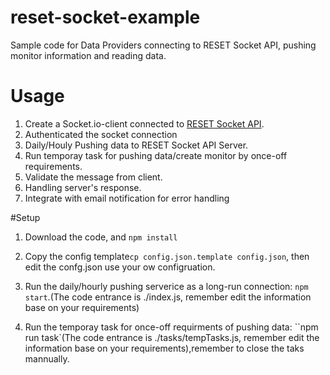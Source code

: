 # reset-socket-example
Sample code for Data Providers connecting to RESET Socket API,  pushing monitor information and reading data.


# Usage

1. Create a Socket.io-client connected to [RESET Socket API](https://doc.reset.build/providers/v2).
2. Authenticated the socket connection
3. Daily/Houly Pushing data to RESET Socket API Server.
4. Run temporay task for pushing data/create monitor by once-off requirements.
5. Validate the message from client.
6. Handling server's response.
7. Integrate with email notification for error handling

#Setup

1. Download the code, and ``npm install``

2. Copy the config template``cp config.json.template config.json``, then edit the confg.json use your ow configruation.

3. Run the daily/hourly pushing serverice as a long-run connection: ``npm start``.(The code entrance is ./index.js, remember edit the information base on your requirements)

4. Run the temporay task for once-off requirments of pushing data: ``npm run task`(The code entrance is ./tasks/tempTasks.js, remember edit the information base on your requirements),remember to close the taks mannually.

